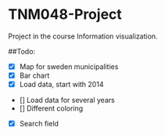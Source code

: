 # TNM048-Project
Project in the course Information visualization.

##Todo:
 - [x] Map for sweden municipalities
 - [x] Bar chart
 - [x] Load data, start with 2014
 - [] Load data for several years
 - [] Different coloring
 - [x] Search field

